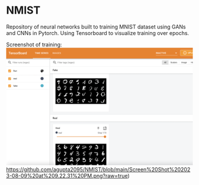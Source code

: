 # NMIST
Repository of neural networks built to training MNIST dataset using GANs and CNNs in Pytorch. Using Tensorboard to visualize training over epochs.

Screenshot of training:
![Alt text](https://github.com/agupta2095/NMIST/blob/main/Screen%20Shot%202023-08-09%20at%209.22.31%20PM.png?raw=true)https://github.com/agupta2095/NMIST/blob/main/Screen%20Shot%202023-08-09%20at%209.22.31%20PM.png?raw=true)
